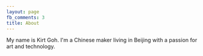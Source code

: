 ```yaml
---
layout: page
fb_comments: 3
title: About
---
```


My name is Kirt Goh. I'm a Chinese maker living in Beijing with a passion for art and technology. 

